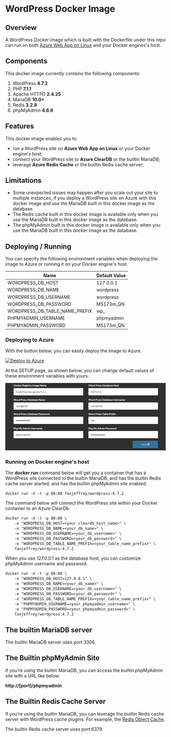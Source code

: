 # WordPress Docker Image
## Overview
A WordPress Docker image which is built with the Dockerfile under this repo can run on both [Azure Web App on Linux](https://docs.microsoft.com/en-us/azure/app-service-web/app-service-linux-intro) and your Docker engines's host.

## Components
This docker image currently contains the following components:

1. WordPress    **4.7.2**
2. PHP          **7.1.1**
3. Apache HTTPD **2.4.25**
4. MariaDB      **10.0+**
5. Redis        **3.2.8**
6. phpMyAdmin   **4.6.6**

## Features
This docker image enables you to:

- run a WordPress site on **Azure Web App on Linux** or your Docker engine's host;
- connect your WordPress site to **Azure ClearDB** or the builtin MariaDB;
- leverage **Azure Redis Cache** or the builtin Redis cache server;

## Limitations
- Some unexpected issues may happen after you scale out your site to multiple instances, if you deploy a WordPress site on Azure with this docker image and use the MariaDB built in this docker image as the database.
- The Redis cache built in this docker image is available only when you use the MariaDB built in this docker image as the database.
- The phpMyAdmin built in this docker image is available only when you use the MariaDB built in this docker image as the database.

## Deploying / Running
You can specify the following environment variables when deploying the image to Azure or running it on your Docker engine's host.

Name | Default Value
---- | -------------
WORDPRESS_DB_HOST | 127.0.0.1
WORDPRESS_DB_NAME | wordpress
WORDPRESS_DB_USERNAME | wordpress
WORDPRESS_DB_PASSWORD | MS173m_QN
WORDPRESS_DB_TABLE_NAME_PREFIX | wp_
PHPMYADMIN_USERNAME | phpmyadmin
PHPMYADMIN_PASSWORD | MS173m_QN

### Deploying to Azure
With the button below, you can easily deploy the image to Azure.

[![Deploy to Azure](http://azuredeploy.net/deploybutton.png)](https://azuredeploy.net/)

At the SETUP page, as shown below, you can change default values of these environment variables with yours.

![WordPress Deploy to Azure SETUP page](https://raw.githubusercontent.com/fanjeffrey/Images/master/Microsoft/docker-library/wordpress_deploy_setup.PNG)

### Running on Docker engine's host
The **docker run** command below will get you a container that has a WordPress site connected to the builtin MariaDB, and has the builtin Redis cache server started, and has the builtin phpMyAdmin site enabled.
```
docker run -d -t -p 80:80 fanjeffrey/wordpress:4.7.2
```

The command below will connect the WordPress site within your Docker container to an Azure ClearDb.
```
docker run -d -t -p 80:80 \
    -e "WORDPRESS_DB_HOST=<your_cleardb_host_name>" \
    -e "WORDPRESS_DB_NAME=<your_db_name>" \
    -e "WORDPRESS_DB_USERNAME=<your_db_username>" \
    -e "WORDPRESS_DB_PASSWORD=<your_db_password>" \
    -e "WORDPRESS_DB_TABLE_NAME_PREFIX=<your_table_name_prefix>" \
    fanjeffrey/wordpress:4.7.2
```

When you use 127.0.0.1 as the database host, you can customize phpMyAdmin username and password.
```
docker run -d -t -p 80:80 \
    -e "WORDPRESS_DB_HOST=127.0.0.1" \
    -e "WORDPRESS_DB_NAME=<your_db_name>" \
    -e "WORDPRESS_DB_USERNAME=<your_db_username>" \
    -e "WORDPRESS_DB_PASSWORD=<your_db_password>" \
    -e "WORDPRESS_DB_TABLE_NAME_PREFIX=<your_table_name_prefix>" \
    -e "PHPMYADMIN_USERNAME=<your_phpmyadmin_username>" \
    -e "PHPMYADMIN_PASSWORD=<your_phpmyadmin_password>" \
    fanjeffrey/wordpress:4.7.2
```

## The builtin MariaDB server
The builtin MariaDB server uses port 3306.

## The Builtin phpMyAdmin Site
If you're using the builtin MariaDB, you can access the builtin phpMyAdmin site with a URL like below:

**http://<hostname>[port]/phpmyadmin**

## The Builtin Redis Cache Server
If you're using the builtin MariaDB, you can leverage the builtin Redis cache server with WordPress cache plugins. For example, the [Redis Object Cache](https://wordpress.org/plugins/redis-cache/).

The builtin Redis cache server uses port 6379.
